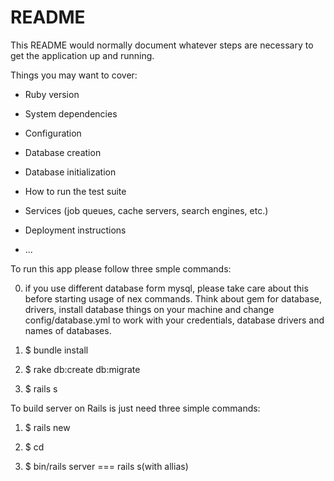 # README

This README would normally document whatever steps are necessary to get the
application up and running.

Things you may want to cover:

* Ruby version

* System dependencies

* Configuration

* Database creation

* Database initialization

* How to run the test suite

* Services (job queues, cache servers, search engines, etc.)

* Deployment instructions

* ...

To run this app please follow three smple commands:

0. if you use different database form mysql, please take care about this before starting usage of nex commands. Think about gem for database, drivers, install database things on your machine and change config/database.yml to work with your credentials, database drivers and names of databases.

1. $ bundle install

2. $ rake db:create db:migrate

3. $ rails s


To build server on Rails is just need three simple commands:

1. $ rails new <app-name>

2. $ cd <path-to-project>

3. $ bin/rails server === rails s(with allias)
